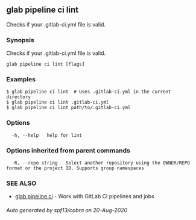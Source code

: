 ## glab pipeline ci lint

Checks if your .gitlab-ci.yml file is valid.

### Synopsis

Checks if your .gitlab-ci.yml file is valid.

```
glab pipeline ci lint [flags]
```

### Examples

```
$ glab pipeline ci lint  # Uses .gitlab-ci.yml in the current directory
$ glab pipeline ci lint .gitlab-ci.yml
$ glab pipeline ci lint path/to/.gitlab-ci.yml

```

### Options

```
  -h, --help   help for lint
```

### Options inherited from parent commands

```
  -R, --repo string   Select another repository using the OWNER/REPO format or the project ID. Supports group namespaces
```

### SEE ALSO

* [glab pipeline ci](glab_pipeline_ci.md)	 - Work with GitLab CI pipelines and jobs

###### Auto generated by spf13/cobra on 20-Aug-2020
